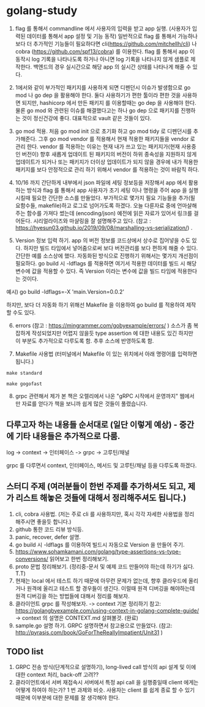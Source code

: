 # golang-study

1. flag 를 통해서 commandline 에서 사용자의 입력을 받고 app 실행. (사용자가 입력된 데이터를 통해서 app 설정 및 기능 동작)
   일반적으로 flag 를 통해서 가능하나 보다 더 추가적인 기능들이 필요하다면 cli(https://github.com/mitchellh/cli) 나 cobra (https://github.com/spf13/cobra) 를 이용한다.
   flag 를 통해서 app 이 동작시 log 기록을 나타나도록 하거나 아니면 log 기록을 나타나지 않게 샘플로 제작한다. 백엔드의 경우 실시간으로 해당 app 의 실시간 상태를 나타나게 해줄 수 있다.
   
2. 1에서와 같이 부가적인 패키지를 사용하게 되면 디펜던시 이슈가 발생함으로 go mod 나 go dep 을 활용해야 한다. 둘다 사용하기가 편한 툴이라 편한 것을 사용하면 되지만, hashicorp 에서 만든 패키지    를 이용할때는 go dep 을 사용해야 한다. 물론 go mod 와 관련된 이슈를 해결했다고는 하나 go dep 으로 패키지를 진행하는 것이 정신건강에 좋다. 대표적으로 vault 같은 것들이 있다.

3. go mod 적용. 처음 go mod init 으로 초기화 하고 go mod tidy 로 디펜던시를 추가해준다. 그후 go mod vendor 를 적용해서 현재 적용한 패키지들을 vendor 로 관리 한다. vendor 를 적용하는 이유는 현재 내가 쓰고 있는 패키지가(현재 사용중인 버전이) 향후 새롭게 업데이트 된 패키지의 버전이 하위 종속성을 지원하지 않게 업데이트가 되거나 또는 패키지가 더이상 업데이트가 되지 않을 경우에 내가 적용한 패키지를 보다 안정적으로 관리 하기 위해서 vendor 를 적용하는 것이 바람직 하다.

4. 10/16 까지 간단하게 내부에서 json 파일에 세팅 정보등을 저장해서 app 에서 활용하는 방식과 flag 를 통해서 app 사용자가 초기 세팅 이나 명령을 주어 app 을 실행 시킬때 필요한 간단한 소스를 만들었다. 부가적으로 몇가지 필요 기능들을 추가(필요함수들, makefile)하고 로그로 넘어가도록 하겠다. 오늘 다룬자료 중에 언마샬해주는 함수를 가져다 썼는데 (encoding/json) 예전에 읽은 자료가 있어서 링크를 걸어둔다. 시리얼라이즈와 마샬링을 잘 설명해주고 있다. (참고 : https://hyesun03.github.io/2019/09/08/marshalling-vs-serialization/)
.
5. Version 정보 입력 하기. app 의 버전 정보를 코드상에서 상수로 집어넣을 수도 있다. 하지만 빌드 타임에서 넣어줌으로써 보다 버전관리를 보다 편하게 해줄 수 있다. 간단한 예를 소스상에 했다. 자동화된 방식으로 진행하기 위해서는 몇가지 개선점이 필요하다. go build 시 -ldflags 를 적용하면 여기서 적용한 데이터를 빌드 시 해당 변수에 값을 적용할 수 있다. 즉 Version 이라는 변수에 값을 빌드 타임에 적용한다는 것이다.

예시) go build -ldflags=-X 'main.Version=0.0.2'

하지만, 보다 더 자동화 하기 위해선 Makefile 을 이용하여 go build 를 적용하여 제작할 수도 있다.

6. errors (참고 : https://mingrammer.com/gobyexample/errors/ ) 소스가 좀 복잡하게 작성되었지만 어렵지 않을듯 type assertion 에 대한 내용도 있긴 하지만 이 부분도 추가적으로 다루도록 함. 추후 소스에 반영하도록 함.

7. Makefile 사용법 (터미널에서 Makefile 이 있는 위치에서 아래 명령어를 입력하면 됩니다.)
```
make standard

make gogofast
```

8. grpc 관련해서 제가 본 책은  오렐리에서 나온 "gRPC 시작에서 운영까지" 웹에서만 자료를 얻다가 책을 보니까 쉽게 많은 것들이 풀렸습니다.

## 다루고자 하는 내용들 순서대로 (일단 이렇게 예상) - 중간에 기타 내용들은 추가적으로 다룸.
 log -> context -> 인터페이스 -> grpc -> 고루틴/채널
 
 grpc 를 다루면서 context, 인터페이스, 메서드 및 고루틴/채널 등을 다루도록 하겠다.
 
 
 ## 스터디 주제 (여러분들이 한번 주제를 추가하셔도 되고, 제가 리스트 해놓은 것들에 대해서 정리해주셔도 됩니다.)
 1. cli, cobra 사용법. (저는 주로 cli 를 사용하지만, 혹시 각각 자세한 사용법을 정리 해주시면 좋을듯 합니다.)
 2. github 통한 코드 리뷰 방식등. 
 3. panic, recover, defer 설명.
 4. go build 시 -ldflags 를 이용하여 빌드시 자동으로 Version 을 만들어 주기.
 5. https://www.sohamkamani.com/golang/type-assertions-vs-type-conversions/ 읽어보고 한번 정리해보기.
 6. proto 문법 정리해보기. (정리중-문서 및 예제 코드 만들어야 하는데 하기가 싫다. T.T) 
 7. 현재는 local 에서 테스트 하기 때문에 아무런 문제가 없는데, 향후 클라우드에 올리거나 원격에 올리고 테스트 할 경우들이 생긴다. 이럴때 원격 디버깅을 해야하는데     원격 디버깅을 하는 방법들에 대해서 정리를 해보자.
 8. 클라이언트 grpc 를 작성해보자. -> context 기본 정리하기 참고: https://golangbyexample.com/using-context-in-golang-complete-guide/
    -> context 의 설명은 CONTEXT.md 살펴볼것. (완료)
 9. sample.go 설명 하기. GRPC 설명하면서 참고용으로 만들었다. (참고: http://pyrasis.com/book/GoForTheReallyImpatient/Unit31 )
 
 ## TODO list
 1. GRPC 전송 방식(단계적으로 설명하기), long-lived call 방식의 api 설계 및 이에 대한 context 처리, back-off 고려??
 2. 클라이언트에서 서버 재접속시 서버에서 특정 api call 을 실행중일때 client 에게는 어떻게 하여야 하는가? 1 번 과제와 비슷. 
    사용자는 client 를 쉽게 종료 할 수 있기 때문에 이부분에 대한 문제를 잘 생각해야 한다. 

